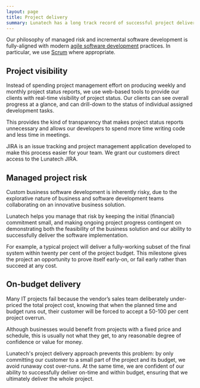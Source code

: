 ```yaml
---
layout: page
title: Project delivery
summary: Lunatech has a long track record of successful project delivery, based on small and effective teams of self-managing software developers. Our senior developers combine their technical expertise with technical project management experience, which allows Lunatech to deliver projects more efficiently, with less management overhead.
---
```


Our philosophy of managed risk and incremental software development is fully-aligned with modern [agile software development](http://en.wikipedia.org/wiki/Agile_software_development) practices. In particular, we use [Scrum](http://en.wikipedia.org/wiki/Scrum_(development)) where appropriate.

## Project visibility

Instead of spending project management effort on producing weekly and monthly project status reports, we use web-based tools to provide our clients with real-time visibility of project status. Our clients can see overall progress at a glance, and can drill-down to the status of individual assigned development tasks.

This provides the kind of transparency that makes project status reports unnecessary and allows our developers to spend more time writing code and less time in meetings.

JIRA is an issue tracking and project management application developed to make this process easier for your team. We grant our customers direct access to the Lunatech JIRA.

## Managed project risk
Custom business software development is inherently risky, due to the explorative nature of business and software development teams collaborating on an innovative business solution.

Lunatech helps you manage that risk by keeping the initial (financial) commitment small, and making ongoing project progress contingent on demonstrating both the feasibility of the business solution and our ability to successfully deliver the software implementation.

For example, a typical project will deliver a fully-working subset of the final system within twenty per cent of the project budget. This milestone gives the project an opportunity to prove itself early-on, or fail early rather than succeed at any cost.

## On-budget delivery

Many IT projects fail because the vendor’s sales team deliberately under-priced the total project cost, knowing that when the planned time and budget runs out, their customer will be forced to accept a 50-100 per cent project overrun.

Although businesses would benefit from projects with a fixed price and schedule, this is usually not what they get, to any reasonable degree of confidence or value for money.

Lunatech's project delivery approach prevents this problem: by only committing our customer to a small part of the project and its budget, we avoid runaway cost over-runs. At the same time, we are confident of our ability to successfully deliver on-time and within budget, ensuring that we ultimately deliver the whole project.

